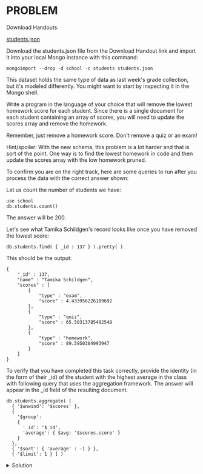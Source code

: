 # PROBLEM

Download Handouts:

[students.json](https://university.mongodb.com/static/MongoDB_2018_M101J_August/handouts/students.json)

Download the students.json file from the Download Handout link and import it into your local Mongo instance with this command:

`mongoimport --drop -d school -c students students.json`

This dataset holds the same type of data as last week's grade collection, but it's modeled differently. You might want to start by inspecting it in the Mongo shell.

Write a program in the language of your choice that will remove the lowest homework score for each student. Since there is a single document for each student containing an array of scores, you will need to update the scores array and remove the homework.

Remember, just remove a homework score. Don't remove a quiz or an exam!

Hint/spoiler: With the new schema, this problem is a lot harder and that is sort of the point. One way is to find the lowest homework in code and then update the scores array with the low homework pruned.

To confirm you are on the right track, here are some queries to run after you process the data with the correct answer shown:

Let us count the number of students we have:

```
use school
db.students.count()
```

The answer will be 200.

Let's see what Tamika Schildgen's record looks like once you have removed the lowest score:

`db.students.find( { _id : 137 } ).pretty( )`

This should be the output:

```
{
    "_id" : 137,
    "name" : "Tamika Schildgen",
    "scores" : [
        {
            "type" : "exam",
            "score" : 4.433956226109692
        },
        {
            "type" : "quiz",
            "score" : 65.50313785402548
        },
        {
            "type" : "homework",
            "score" : 89.5950384993947
        }
    ]
}
```

To verify that you have completed this task correctly, provide the identity (in the form of their _id) of the student with the highest average in the class with following query that uses the aggregation framework. The answer will appear in the _id field of the resulting document.

```
db.students.aggregate( [
  { '$unwind': '$scores' },
  {
    '$group':
    {
      '_id': '$_id',
      'average': { $avg: '$scores.score' }
    }
  },
  { '$sort': { 'average' : -1 } },
  { '$limit': 1 } ] )
```
  
<details>
  <summary>Solution</summary>
  <br>13
</details>